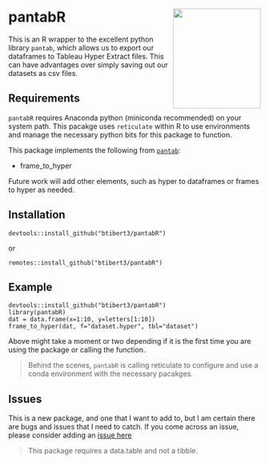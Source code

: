 # pantabR  <img src="https://github.com/Btibert3/pantabR/raw/master/logo/pantabR_hexSticker.png" width = "175" height = "200" align="right" />

This is an R wrapper to the excellent python library `pantab`, which allows us to export our dataframes to Tableau Hyper Extract files.  This can have advantages over simply saving out our datasets as csv files.

## Requirements

`pantabR` requires Anaconda python (miniconda recommended) on your system path.  This pacakge uses `reticulate` within R to use environments and manage the necessary python bits for this package to function.

This package implements the following from [`pantab`](https://github.com/innobi/pantab):

- frame_to_hyper


Future work will add other elements, such as hyper to dataframes or frames to hyper as needed.

## Installation

```
devtools::install_github("btibert3/pantabR")
```

or 


```
remotes::install_github("btibert3/pantabR")
```


## Example

```
devtools::install_github("btibert3/pantabR")
library(pantabR)
dat = data.frame(x=1:10, y=letters[1:10])
frame_to_hyper(dat, f="dataset.hyper", tbl="dataset")
````

Above might take a moment or two depending if it is the first time you are using the package or calling the function.

> Behind the scenes, `pantabR` is calling reticulate to configure and use a conda environment with the necessary pacakges.  

## Issues

This is a new package, and one that I want to add to, but I am certain there are bugs and issues that I need to catch.  If you come across an issue, please consider adding an [issue here](https://github.com/Btibert3/pantabR/issues)

> This package requires a data.table and not a tibble.